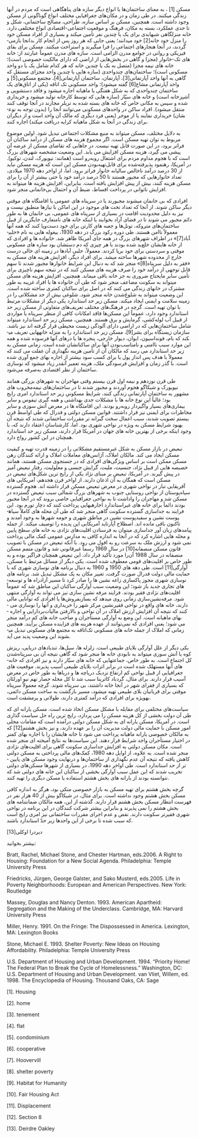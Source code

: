   مسکن [1] ، به معنای ساختمان‌ها یا انواع دیگر سازه های پناهگاهی است که مردم در آنها زندگی می­کنند. در طی زمان و در مکان‌های جغرافیایی مختلف انواع گوناگونی از مسکن وجود داشته است. همچنین، مسکن بر اساس سازه، طراحی، مصالح ساختمانی، شکل و تا حدی عملکرد، بسته به مکان، فرهنگ و موقعیت اجتماعی-اقتصادی انواع مختلفی دارد. خانه منزلگاهی شبه­ابدی برای یک یا چندین نفر تأمین می­کند و بسیاری از افراد مسکن خود را منزل خود خانه[2] خود می­دانند؛ یعنی جایی که هر روز پس از انجام کار بدانجا بازمی­ گردند، در آنجا هنجارهای اجتماعی را فرا می­گیرند و استراحت می­کنند. مسکن برای بقای فیزیکی و روانی در جوامع مدرن الزامی است. سازه ­های مدرن عموماً عبارتند از: خانه های تک-خانوار (مجزا و گاهی در بخش‌هایی از اراضی که دارای مالکیت خصوصی است)؛ خانه ­های نیمه­ مجزا (متصل به یک یا چندین خانه که هر کدام شامل یک یا دو واحد مسکونی است)؛ ساختمان‌های چندواحدی (سازه ­هایی با چندین واحد مجزای مستقل که گاهی به آنها واحد آپارتمانی[3]، آپارتمان، ساختمان آپارتمانی[4]، مجتمع مسکونی[5] و واحد آپارتمانی مشاع[6] گفته می­شود)؛ واحد مسکونی تک­ اتاقه (یکی از اتاق‌های یک ساختمان چندواحدی که به شکل هفتگی یا ماهیانه اجاره می­شود و فاقد دستشویی و آشپزخانه است) و خانه­ های سیّار (سازه­ هایی که توسط کارخانه تولید می­شود و خریداری شده و سپس به مکانی خاص که خانه­ های بسته شده به تریلر مجازند در آنجا توقف کنند منتقل می­شود). افراد ساکن در واحدهای مسکونی می‌توانند آنجا را (بدون توجه به نوع­شان) خریداری نمایند یا از موجر (یعنی فرد دیگری که مالک آن واحد است و از دیگران برای زندگی در آنجا به شکل ماهیانه کرایه دریافت می­کند) اجاره کنند. 

به دلایل مختلف، مسکن می­تواند به منبع مشکلات اجتماعی تبدیل شود. اولین موضوع مربوط به توان تهیه مسکن است. اگر مجموع هزینه­ های مسکن از درآمد ساکنان آن فراتر برود، در این صورت قابل تهیه نیست. در جاهایی که تقاضای مسکن از عرضه آن پیشی می ­گیرد، هزینه مسکن افزایش می­ یابد. این وضعیت مشخصه شهرهای بزرگ است که با هجوم مداوم مردم برای اشتغال روبه‌رو است (همانند: نیویورک، لندن، توکیو). در آمریکا، رهنمود پذیرفته‌شده برای قابل‌تهیه‌بودن مسکن این است که هزینه مسکن نباید از 30 درصد درآمد ناخالص سالیانه خانوار فراتر برود. اما، از اواخر دهه 1970 میلادی، تعداد خانوارهایی که مجبور هستند تا 50 درصد درآمد خود یا حتی بیشتر از آن را برای مسکن هزینه کنند، بیش از پیش افزایش یافته است. بنابراین، افزایش هزینه­ ها می­تواند به افزایش ناتوانی در پرداخت اقساط، ضبط آن و احتمال بی‌خانمانی منجر شود.

 افرادی که بی­ خانمان می­شوند مجبورند یا در سرپناه­ های عمومی یا اقامتگاه ­های موقتی دیگر ساکن شوند. از آنجا که تعداد تخت­ های موجود در این اماکن با نیازها منطبق نیست و نیز به دلیل محدودیت اقامت در بسیاری از سرپناه­ های عمومی، بی ­خانمان­ ها به طور دائم مجبور می ­شوند تا در فضای آزاد بخوابند یا اینکه خانه­ های نامتعارف جایگزین از قبیل ساختمان‌های متروکه، تونل‌ها و جعبه ­های کارتن برای خود دست‌وپا کنند که همه آنها معمولاً ناامن هستند. طی دوره رکود بزرگ در دهه 1930، بیغوله­ هایی به نام «حلبی­آباد[7]» در اطراف شهرهای بزرگ در همه جای آمریکا ظاهر شد. خانواده­ ها و افرادی که از خانه ­هایشان خلع‌ید شده بودند با هر چیزی که دم دست­شان بود سازه­ های مسکونی موقتی و سردستی برای خود برپا کردند. معمولاً، حلبی ­آبادها در زمین­ه ای خالی درست خارج از محدوده شهرها ساخته می­شد. برای افراد دیگر، افزایش هزینه­ های مسکن به «فقر به دلیل سرپناه[8]» منجر شد که به دنبال این شرایط خانوارها مجبور شدند تا سهم قابل توجهی از درآمد خود را صرف هزینه­ های مسکن کنند که در نتیجه سهم ناچیزی برای تأمین سایر مایحتاج ضروری به جز خانه باقی می­ماند. همچنین، افزایش هزینه­ های مسکن می­تواند به سکونت مضاعف منجر شود که طی آن خانواده ­ها یا افراد غریبه به طور مشترک در خانه­ای زندگی می­ کنند که در اصل برای ساکنان کمتری ساخته شده است. این وضعیت می­تواند به شلوغ‌شدن خانه منجر شود. شلوغی بیش از حد مشکلاتی را در زمینه سلامت و ایمنی ایجاد می­کند. مسکن زیر حد استاندارد یکی دیگر از مشکلات مرتبط با توان تهیه است. گرچه در فرهنگ‌های مختلف تعریف‌های متفاوتی از مسکن زیر حد استاندارد وجود دارد، عموماً این مسکن‌ها فاقد امکانات کافی از منظر سرپناه یا مواردی از قبیل آب لوله‌کشی، گرمایش و برق هستند. همچنین، مسکن زیر حد استاندارد می­تواند شامل ساختمان‌هایی که در اراضی دارای آلودگی زیست­ محیطی قرار گرفته ­اند نیز باشد. سازمان زیستگاه برای بشر[9]، مسکن زیر حد استاندارد را به منزله خانه­هایی تعریف می­کند که بام، فونداسیون، ایوان، دیوار خارجی، پنجره ­ها یا درهای آنها فرسوده شده و همه این موارد سبب ناامنی و نامناسب‌بودن آنها برای ساکنانشان شده است. زمانی مسکن به زیر حد استاندارد می ­رسد که مالکان آن از تأمین هزینه نگهداری آن غفلت می ­کنند که معمولاً با هدف پس­ انداز پول یا برای کسب سود بیشتر از اجاره ­بهای جمع ­آوری شده است. با گذر زمان و افزایش فرسودگی ملک، هزینه تعمیر آنقدر زیاد می­شود که نوسازی ساختمان از نظر اقتصادی به‌صرفه می‌شود.

طی قرن نوزدهم و نیمه اول قرن بیستم وقتی مهاجران به شهرهای بزرگی همانند نیویورک و شیکاگو هجوم آوردند و مجبور شدند تا در ساختمان‌های نیمه‌مخروب ه­ای مشهور به ساختمان آپارتمانی زندگی کنند، شرایط مسکونیِ زیر حد استاندارد امری رایج بود؛ غالباً این نوع خانه­ ها با مشکلات جدی بهداشتی و همه­ گیری تیفوس و سایر بیماری‌های بسیار واگیردار رو‌به‌رو بودند. این اقامتگاه ­ها در معرض آتش ­سوزی و سایر مخاطرات برای ایمنی نیز قرار داشتند. قوانین مسکن دولتی و فدرال که طی اواسط قرن بیستم تصویب شدند، سبب اعمال سخت گیرانه­ تر مقررات ساختمانی شدند که نتیجه آن بهبود شرایط مسکن به­ ویژه در نواحی شهری بود. اما، کارشناسان اعتقاد دارند که، با وجود اینکه برخی از بهترین خانه­ های جهان در آمریکا قرار دارند، مسکن زیر حد استاندارد همچنان در این کشور رواج دارد.

 تبعیض در بازار مسکن به شکل غیرمستقیم مشکلاتی را در زمینه قدرت تهیه و کیفیت مسکن ایجاد می­ کند. مالکان املاک، آژانس‌های معاملات املاک و ارائه­ کنندگان رهن مسکن ممکن است بر اساس ویژگی‌های افرادی که در جستجوی مسکن هستند، همانند خصیصه­ هایی از قبیل نژاد، جنسیت، ملیت، گرایش جنسی و معلولیت، رفتار تبعیض­ آمیز در پیش گیرند. در آمریکا، تبعیض بر مبنای نژاد یکی از رایج­ ترین شکل‌های تبعیض در مسکن است که همگان به آن اذعان دارند. از اواخر قرن هجدهم، آمریکایی­ های آفریقایی ­تبار در نواحی شهری در معرض تبعیض مسکن قرار داشته­ اند. هجوم گسترده سیاه‌پوستان از نواحی روستایی جنوب به شهرهای بزرگ شمالی سبب تبعیض گسترده در مسکن شد و مهاجران را واداشت تا به نواحی جغرافیایی خاصی بروند که در آنجا مجبور بودند دائماً برای خانه ­های غیراستاندارد اجاره­بهایی پرداخت کنند که دچار تورم بود. این فرایند به جداسازی گسترده سکونت­ گاهی منجر شد که طی آن محله­ های کاملاً سیاه­پوست­ نشین و سفیدپوست­ نشین در مناطق شهری و حومه شهرها به وجود آمدند و تاکنون باقی مانده ­اند. اصطلاح آپارتاید آمریکایی این پدیده را توصیف می­کند. از جمله پیامدهای زیان­ آور جداسازی می­توان به فرستادن اقلیت‌های نژادی به خانه ­های سطح پایین و محله­ هایی اشاره کرد که در آنجا به اندازه کافی به مدارس عمومی کمک مالی پرداخت نمی ­شود و ارزش ملک به سرعت رو به افول می ­رود. با آنکه تبعیض در مسکن با تصویب قانون مسکن منصفانه[10] در سال 1969 رسماً غیرقانونی شد و قانون متمم مسکن منصفانه در سال 1988 آن‌را مورد تأکید قرار داد، این تبعیض همچنان فراگیر بوده و به طور خاص بر اقلیت‌های قومی معطوف شده است. یکی دیگر از مسائل مرتبط با مسکن، آوارگی[11] است. طی دهه­ های 1950 و 1960 به دنبال برنامه ­های نوسازی شهری که با حمایت مالی دولت فدرال صورت گرفت، تغییر مکان به یک مشکل تبدیل شد. برنامه ­های نوسازی شهری مجوز پاکسازی زاغه ­نشین ­ها را صادر کرد تا مسیر آزادراه ­ها و توسعه­ های تجاری جدید باز شود؛ این وضعیت سبب آوارگی ساکنان این مناطق شد که عموماً اقلیت‌های نژادی فقیر بودند. فرایند مرفه­ نشین­ سازی نیز می ­تواند به آوارگی منتهی شود. مرفه‌نشین‌سازی زمانی روی می­دهد که بسازبفروش‌ها یا افرادی که توانایی مالی دارند، خانه­ های واقع در نواحی فقیرنشین مرکز شهر را خریداری و آنها را نوسازی می ­کنند که نتیجه آن افزایش ارزش املاک در آن نواحی و بالارفتن مالیات‌بردارایی و اجاره ­بهای ماهیانه است. این وضع به آوارگی مستأجران و صاحب خانه­ های کم­ درآمد منجر می­ شود؛ یعنی افرادی که نمی‌توانند از عهده هزینه­ های فزاینده مسکن برآیند. همچنین زمانی که املاک از جمله خانه­ های مسکونی تک‌اتاقه به مجتمع­ های مسکونی تبدیل می­شوند این وضعیت پدید می­ آید.

یکی دیگر از علل آوارگی بلایای طبیعی است. زلزله ­ها، سیل‌ها، تندبادهای دریایی، ریزش کوه یا آتش­ سوزی می­تواند به نابودی خانه ­ها منجر شود که گاهی نتیجه آن بی­ سرپناه‌شدن کل اجتماع است. به طور خاص، جماعت­هایی که خانه­ های سیّار دارند و نیز افرادی که خانه­ های آنها مستهلک شده است در برابر اثرات بلایای طبیعی آسیب­ پذیرند. موقعیت ­های جغرافیایی از قبیل نواحی کم ­ارتفاع نزدیک دریاچه­ ها و دریاها به طور خاص در معرض آسیب قرار دارند. برای مثال، گردباد کاترینا سبب شد تا کل محله حصار نهم نیو اورلئان که بسیاری از فقرای شهر در آنجا خانه داشتند، بی­ سرپناه شوند. گرچه معمولاً سرپناه موقتی برای قربانیان بلای طبیعی تهیه می­شود، مسیر بازگشت به ساخت مسکن دائمی، به­ویژه برای افرادی که درآمد کمتری دارند، طولانی و پرمشقت است.

 سیاست‌های مختلفی برای مقابله با مشکل مسکن اتخاذ شده است. مسکن یارانه ­ای که طی آن دولت بخشی از کل هزینه مسکن را می ­پردازد، رایج ­ترین راه­ حل سیاست گذاری است. در آمریکا، مسکن یارانه­ ای به شکل مسکن دولتی درآمده است که مقامات محلی امور مسکن با حمایت مالی دولت مدیریت آن را بر عهده دارند، و نیز بخش هشتم[12] که به مالکان خصوصی یارانه ماهیانه پرداخت می­ شود تا خانه ­هایشان را با اجاره­ بهای کمتر در اختیار مستأجران واجد شرایط قرار دهند. این سیاست‌ها به نتایج آمیخته­ ای منجر شده است. مکان مسکن دولتی به افزایش جداسازی سکونت­ گاهی برای اقلیت‌های نژادی منجر شده است. به­ علاوه، از اوایل دهه 1980، کمک‌های مالی پرداختی به مسکن دولتی کاهش یافته که نتیجه آن عدم نگهداری از ساختمان‌ها و درنهایت وجود مسکن ­های پایین ­تر از حد استاندارد است. طی اواخر دهه 1990، در بسیاری از شهرها مسکن‌های دولتی تخریب شدند که این عمل سبب آوارگی بخشی از ساکنان این خانه­ های دولتی شد که نتوانسته بودند از یارانه­ های بخش هشتم استفاده یا مسکن دیگری را تهیه کنند.

گرچه بخش هشتم برای تهیه مسکن به بازار خصوصی متکی بود، هرگز به اندازه کافی مسکن بخش هشتم وجود نداشته است. برای مثال، در شیکاگو بیش از 40 هزار نفر در فهرست انتظار مسکن بخش هشتم قرار دارند. گذشته از این، همه مالکان ضمانت­نامه ­های بخش هشتم را نمی ­پذیرند و بنابراین بیشتر شرکت­ کنندگان در این برنامه در نواحی شهری فقیرتر سکونت دارند. نقض و عدم اجرای مقررات ساختمانی نیز امری رایج است که سبب شده تا برخی از این واحدها زیر حدّ استاندارد باشند.

 

دیردرا اوکلی[13]

 بیشتر بخوانید:

Bratt, Rachel, Michael Stone, and Chester Hartman, eds.2006. A Right to Housing: Foundation for a New Social Agenda. Philadelphia: Temple University Press

Friedricks, Jürgen, George Galster, and Sako Musterd, eds.2005. Life in Poverty Neighborhoods: European and American Perspectives. New York: Routledge

Massey, Douglas and Nancy Denton. 1993. American Apartheid: Segregation and the Making of the Underclass. Cambridge, MA: Harvard University Press

Miller, Henry. 1991. On the Fringe: The Dispossessed in America. Lexington, MA: Lexington Books

Stone, Michael E. 1993. Shelter Poverty: New Ideas on Housing Affordability. Philadelphia: Temple University Press

U.S. Department of Housing and Urban Development. 1994. “Priority Home! The Federal Plan to Break the Cycle of Homelessness.” Washington, DC: U.S. Department of Housing and Urban Development. van Vliet, Willem, ed. 1998. The Encyclopedia of Housing. Thousand Oaks, CA: Sage

 [1]. Housing

 [2]. home

[3]. tenement

 [4]. flat

 [5]. condominium

 [6]. cooperative

[7]. Hoovervill

[8]. shelter poverty

 [9]. Habitat for Humanity

[10]. Fair Housing Act

 [11]. Displacement

[12]. Section 8

[13]. Deirdre Oakley

 

 

 

 